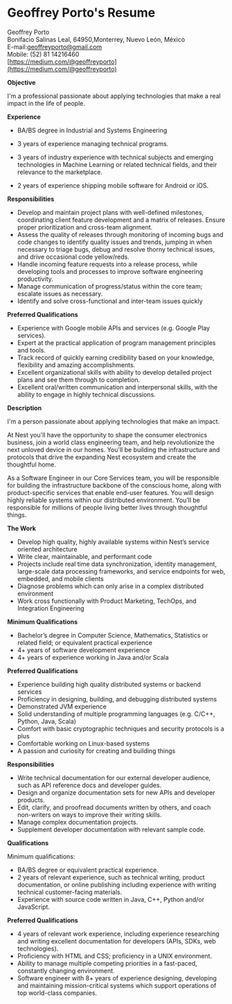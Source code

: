 # Geoffrey Porto's Resume

Geoffrey Porto  
Bonifacio Salinas Leal, 64950,Monterrey, Nuevo León, México  
E-mail:geoffreyporto@gmail.com  
Mobile: \(52\) 81 14216460  
[https://medium.com/@geoffreyporto](https://medium.com/@geoffreyporto)

**Objective**

I'm a professional passionate about applying technologies that make a real impact in the life of people.

**Experience**

* BA/BS degree in Industrial and Systems Engineering

* 3 years of experience managing technical programs.

* 3 years of industry experience with technical subjects and emerging technologies in Machine Learning or related technical fields, and their relevance to the marketplace.

* 2 years of experience shipping mobile software for Android or iOS.

**Responsibilities**

* Develop and maintain project plans with well-defined milestones, coordinating client feature development and a matrix of releases. Ensure proper prioritization and cross-team alignment.
* Assess the quality of releases through monitoring of incoming bugs and code changes to identify quality issues and trends, jumping in when necessary to triage bugs, debug and resolve thorny technical issues, and drive occasional code yellow/reds.
* Handle incoming feature requests into a release process, while developing tools and processes to improve software engineering productivity.
* Manage communication of progress/status within the core team; escalate issues as necessary.
* Identify and solve cross-functional and inter-team issues quickly

**Preferred Qualifications**

* Experience with Google mobile APIs and services \(e.g. Google Play services\).
* Expert at the practical application of program management principles and tools.
* Track record of quickly earning credibility based on your knowledge, flexibility and amazing accomplishments.
* Excellent organizational skills with ability to develop detailed project plans and see them through to completion.
* Excellent oral/written communication and interpersonal skills, with the ability to engage in highly technical discussions.

**Description**

I'm a person passionate about applying technologies that make an impact.

At Nest you'll have the opportunity to shape the consumer electronics business, join a world class engineering team, and help revolutionize the next unloved device in our homes. You'll be building the infrastructure and protocols that drive the expanding Nest ecosystem and create the thoughtful home.

As a Software Engineer in our Core Services team, you will be responsible for building the infrastructure backbone of the conscious home, along with product-specific services that enable end-user features. You will design highly reliable systems within our distributed environment. You’ll be responsible for millions of people living better lives through thoughtful things.

**The Work**

* Develop high quality, highly available systems within Nest’s service oriented architecture
* Write clear, maintainable, and performant code
* Projects include real time data synchronization, identity management, large-scale data processing frameworks, and service endpoints for web, embedded, and mobile clients
* Diagnose problems which can only arise in a complex distributed environment
* Work cross functionally with Product Marketing, TechOps, and Integration Engineering

**Minimum Qualifications**

* Bachelor’s degree in Computer Science, Mathematics, Statistics or related field; or equivalent practical experience
* 4+ years of software development experience
* 4+ years of experience working in Java and/or Scala

**Preferred Qualifications**

* Experience building high quality distributed systems or backend services
* Proficiency in designing, building, and debugging distributed systems
* Demonstrated JVM experience
* Solid understanding of multiple programming languages \(e.g. C/C++, Python, Java, Scala\)
* Comfort with basic cryptographic techniques and security protocols is a plus
* Comfortable working on Linux-based systems
* A passion and curiosity for creating and building things

**Responsibilities**

* Write technical documentation for our external developer audience, such as API reference docs and developer guides.
* Design and organize documentation sets for new APIs and developer products.
* Edit, clarify, and proofread documents written by others, and coach non-writers on ways to improve their writing skills.
* Manage complex documentation projects.
* Supplement developer documentation with relevant sample code.

**Qualifications**

Minimum qualifications:

* BA/BS degree or equivalent practical experience.
* 2 years of relevant experience, such as technical writing, product documentation, or online publishing including experience with writing technical customer-facing materials.
* Experience with source code written in Java, C++, Python and/or JavaScript.

**Preferred Qualifications**

* 4 years of relevant work experience, including experience researching and writing excellent documentation for developers \(APIs, SDKs, web technologies\).
* Proficiency with HTML and CSS; proficiency in a UNIX environment.
* Ability to manage multiple competing priorities in a fast-paced, constantly changing environment.
* Software engineer with 8+ years of experience designing, developing and maintaining mission-critical systems which support operations of top world-class companies.




